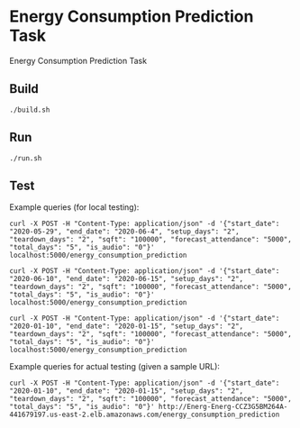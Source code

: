 # Energy Consumption Prediction Task

Energy Consumption Prediction Task

## Build

`./build.sh`

## Run

`./run.sh`

## Test

Example queries (for local testing):

```
curl -X POST -H "Content-Type: application/json" -d '{"start_date": "2020-05-29", "end_date": "2020-06-4", "setup_days": "2", "teardown_days": "2", "sqft": "100000", "forecast_attendance": "5000", "total_days": "5", "is_audio": "0"}' localhost:5000/energy_consumption_prediction

curl -X POST -H "Content-Type: application/json" -d '{"start_date": "2020-06-10", "end_date": "2020-06-15", "setup_days": "2", "teardown_days": "2", "sqft": "100000", "forecast_attendance": "5000", "total_days": "5", "is_audio": "0"}' localhost:5000/energy_consumption_prediction

curl -X POST -H "Content-Type: application/json" -d '{"start_date": "2020-01-10", "end_date": "2020-01-15", "setup_days": "2", "teardown_days": "2", "sqft": "100000", "forecast_attendance": "5000", "total_days": "5", "is_audio": "0"}' localhost:5000/energy_consumption_prediction
```

Example queries for actual testing (given a sample URL):

```
curl -X POST -H "Content-Type: application/json" -d '{"start_date": "2020-01-10", "end_date": "2020-01-15", "setup_days": "2", "teardown_days": "2", "sqft": "100000", "forecast_attendance": "5000", "total_days": "5", "is_audio": "0"}' http://Energ-Energ-CCZ3G5BM264A-441679197.us-east-2.elb.amazonaws.com/energy_consumption_prediction
```
